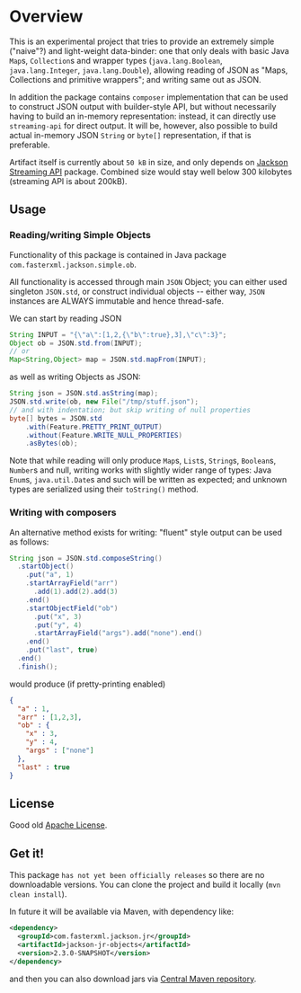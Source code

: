 # Overview

This is an experimental project that tries to provide an extremely simple ("naive"?)
and light-weight data-binder: one that only deals with basic Java `Map`s, `Collection`s
and wrapper types (`java.lang.Boolean`, `java.lang.Integer`, `java.lang.Double`),
allowing reading of JSON as "Maps, Collections and primitive wrappers"; and writing same
out as JSON.

In addition the package contains `composer` implementation that can be used to
construct JSON output with builder-style API, but without necessarily having
to build an in-memory representation: instead, it can directly use `streaming-api`
for direct output. It will be, however, also possible to build actual in-memory
JSON `String` or `byte[]` representation, if that is preferable.

Artifact itself is currently about `50 kB` in size, and only depends on
[Jackson Streaming API](../../../jackson-core) package.
Combined size would stay well below 300 kilobytes (streaming API is about 200kB).

## Usage

### Reading/writing Simple Objects

Functionality of this package is contained in Java package `com.fasterxml.jackson.simple.ob`.

All functionality is accessed through main `JSON` Object; you can either used singleton `JSON.std`,
or construct individual objects -- either way, `JSON` instances are ALWAYS immutable and hence thread-safe.

We can start by reading JSON

```java
String INPUT = "{\"a\":[1,2,{\"b\":true},3],\"c\":3}";
Object ob = JSON.std.from(INPUT);
// or
Map<String,Object> map = JSON.std.mapFrom(INPUT);
```

as well as writing Objects as JSON:

```java
String json = JSON.std.asString(map);
JSON.std.write(ob, new File("/tmp/stuff.json");
// and with indentation; but skip writing of null properties
byte[] bytes = JSON.std
    .with(Feature.PRETTY_PRINT_OUTPUT)
    .without(Feature.WRITE_NULL_PROPERTIES)
    .asBytes(ob);
```

Note that while reading will only produce `Map`s, `List`s, `String`s, `Boolean`s, `Number`s and null,
writing works with slightly wider range of types: Java `Enum`s, `java.util.Date`s and such will be written
as expected; and unknown types are serialized using their `toString()` method.

### Writing with composers

An alternative method exists for writing: "fluent" style output can be used as follows:

```java
String json = JSON.std.composeString()
  .startObject()
    .put("a", 1)
    .startArrayField("arr")
      .add(1).add(2).add(3)
    .end()
    .startObjectField("ob")
      .put("x", 3)
      .put("y", 4)
      .startArrayField("args").add("none").end()
    .end()
    .put("last", true)
  .end()
  .finish();
```

would produce (if pretty-printing enabled)

```json
{
  "a" : 1,
  "arr" : [1,2,3],
  "ob" : {
    "x" : 3,
    "y" : 4,
    "args" : ["none"]
  },
  "last" : true
}
```


## License

Good old [Apache License](http://www.apache.org/licenses/LICENSE-2.0).

## Get it!

This package ```has not yet been officially releases``` so there are no downloadable versions.
You can clone the project and build it locally (`mvn clean install`).

In future it will be available via Maven, with dependency like:

```xml
<dependency>
  <groupId>com.fasterxml.jackson.jr</groupId>
  <artifactId>jackson-jr-objects</artifactId>
  <version>2.3.0-SNAPSHOT</version>
</dependency>
```

and then you can also download jars via [Central Maven repository](http://repo1.maven.org/maven2/com/fasterxml/jackson/simple/).
